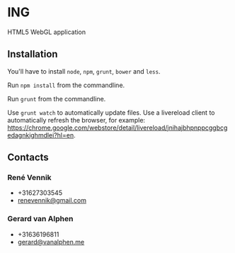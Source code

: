 ING
===

HTML5 WebGL application

Installation
------------

You'll have to install `node`, `npm`, `grunt`, `bower` and `less`.

Run `npm install` from the commandline.

Run `grunt` from the commandline.

Use `grunt watch` to automatically update files.
Use a livereload client to automatically refresh the browser, for example: https://chrome.google.com/webstore/detail/livereload/jnihajbhpnppcggbcgedagnkighmdlei?hl=en.

Contacts
--------

### René Vennik
* +31627303545
* renevennik@gmail.com

### Gerard van Alphen
* +31636196811
* gerard@vanalphen.me
